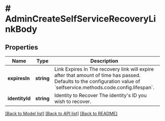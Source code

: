 # # AdminCreateSelfServiceRecoveryLinkBody

## Properties

Name | Type | Description | Notes
------------ | ------------- | ------------- | -------------
**expiresIn** | **string** | Link Expires In  The recovery link will expire after that amount of time has passed. Defaults to the configuration value of &#x60;selfservice.methods.code.config.lifespan&#x60;. | [optional]
**identityId** | **string** | Identity to Recover  The identity&#39;s ID you wish to recover. |

[[Back to Model list]](../../README.md#models) [[Back to API list]](../../README.md#endpoints) [[Back to README]](../../README.md)
